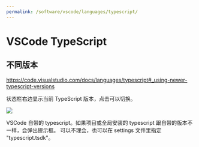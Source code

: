 ```yaml
---
permalink: /software/vscode/languages/typescript/
---
```


# VSCode TypeScript

## 不同版本

<https://code.visualstudio.com/docs/languages/typescript#_using-newer-typescript-versions>

状态栏右边显示当前 TypeScript 版本，点击可以切换。

![](https://code.visualstudio.com/images/typescript_status-bar-version.png)

VSCode 自带的 typescript。如果项目或全局安装的 typescript 跟自带的版本不一样，会弹出提示框。
可以不理会，也可以在 settings 文件里指定 "typescript.tsdk"。
